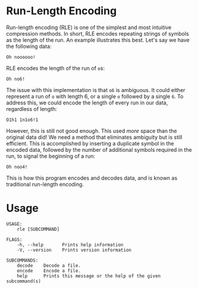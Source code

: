 # Run-Length Encoding

Run-length encoding (RLE) is one of the simplest and most intuitive compression
methods. In short, RLE encodes repeating strings of symbols as the length of the
run. An example illustrates this best. Let's say we have the following data:

	Oh noooooo!

RLE encodes the length of the run of `o`s:

	Oh no6!

The issue with this implementation is that `o6` is ambiguous. It could either
represent a run of `o` with length 6, or a single `o` followed by a single `6`.
To address this, we could encode the length of every run in our data, regardless
of length:

	O1h1 1n1o6!1

However, this is still not good enough. This used *more* space than the original
data did! We need a method that eliminates ambiguity but is still efficient.
This is accomplished by inserting a duplicate symbol in the encoded data,
followed by the number of additional symbols required in the run, to signal the
beginning of a run:

	Oh noo4!

This is how this program encodes and decodes data, and is known as traditional
run-length encoding.

# Usage

```
USAGE:
    rle [SUBCOMMAND]

FLAGS:
    -h, --help       Prints help information
    -V, --version    Prints version information

SUBCOMMANDS:
    decode    Decode a file.
    encode    Encode a file.
    help      Prints this message or the help of the given subcommand(s)
```
